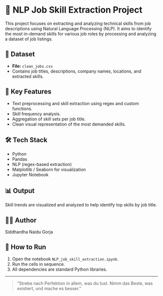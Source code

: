 
# 🧠 NLP Job Skill Extraction Project

This project focuses on extracting and analyzing technical skills from job descriptions using Natural Language Processing (NLP). It aims to identify the most in-demand skills for various job roles by processing and analyzing a dataset of job listings.

## 📁 Dataset
- **File:** `clean_jobs.csv`
- Contains job titles, descriptions, company names, locations, and extracted skills.

## 📌 Key Features
- Text preprocessing and skill extraction using regex and custom functions.
- Skill frequency analysis.
- Aggregation of skill sets per job title.
- Clean visual representation of the most demanded skills.

## 🛠️ Tech Stack
- Python
- Pandas
- NLP (regex-based extraction)
- Matplotlib / Seaborn for visualization
- Jupyter Notebook

## 📊 Output
Skill trends are visualized and analyzed to help identify top skills by job title.

## 👨‍💻 Author
Siddhardha Naidu Gorja

## 📂 How to Run
1. Open the notebook `NLP_job_skill_extraction.ipynb`.
2. Run the cells in sequence.
3. All dependencies are standard Python libraries.

---

> "Strebe nach Perfektion in allem, was du tust. Nimm das Beste, was existiert, und mache es besser."

